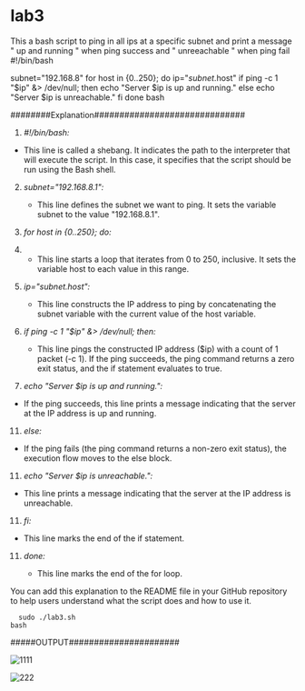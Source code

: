 # lab3
This a bash script to ping in all ips at a specific subnet and print a message " up and running " when ping success and " unreeachable " when ping fail 
#!/bin/bash

  subnet="192.168.8"
  for host in {0..250}; do
      ip="$subnet.$host"
      if ping -c 1 "$ip" &> /dev/null; then
        echo "Server $ip is up and running."
      else
          echo "Server $ip is unreachable."
      fi
  done
 bash

 
########Explanation##############################


 1. *#!/bin/bash:*
    
   - This line is called a shebang. It indicates the path to the interpreter that will execute the script. In this case, it specifies that the script should be run using the Bash shell.

2. *subnet="192.168.8.1":*
   
   - This line defines the subnet we want to ping. It sets the variable subnet to the value "192.168.8.1".

4. *for host in {0..250}; do:*
5. 
   - This line starts a loop that iterates from 0 to 250, inclusive. It sets the variable host to each value in this range.

6. *ip="$subnet.$host":*
   
   - This line constructs the IP address to ping by concatenating the subnet variable with the current value of the host variable.

8. *if ping -c 1 "$ip" &> /dev/null; then:*
   
   - This line pings the constructed IP address ($ip) with a count of 1 packet (-c 1). If the ping succeeds, the ping command returns a zero exit status, and the if statement evaluates to true.

10. *echo "Server $ip is up and running.":*
    
   - If the ping succeeds, this line prints a message indicating that the server at the IP address is up and running.

11. *else:*
    
   - If the ping fails (the ping command returns a non-zero exit status), the execution flow moves to the else block.

11. *echo "Server $ip is unreachable.":*
    
   - This line prints a message indicating that the server at the IP address is unreachable.

11. *fi:*
    
   - This line marks the end of the if statement.

11. *done:*
    
    - This line marks the end of the for loop.

You can add this explanation to the README file in your GitHub repository to help users understand what the script does and how to use it.



      sudo ./lab3.sh
    bash


#####OUTPUT######################


![1111](https://github.com/Mostafayouni/lab3/assets/105316729/a3246f7f-19db-4bcc-8452-2eb79d9aa049)


![222](https://github.com/Mostafayouni/lab3/assets/105316729/e737adcc-e141-4882-87d7-bac7a9a9dadc)



